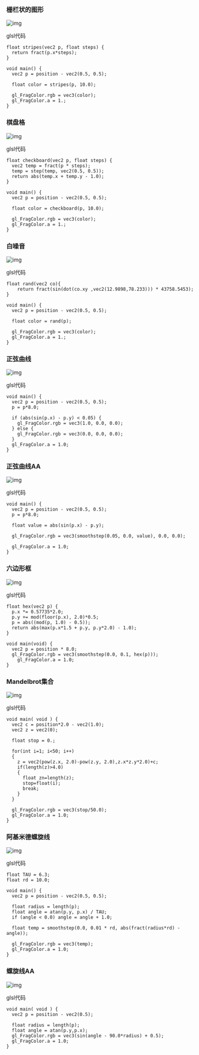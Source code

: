 
### 栅栏状的图形

![img](https://github.com/chenxiao07/pixel-shader-collection/blob/master/shader/strip.png)


glsl代码

```
float stripes(vec2 p, float steps) {
  return fract(p.x*steps);
}

void main() {
  vec2 p = position - vec2(0.5, 0.5);
  
  float color = stripes(p, 10.0);
  
  gl_FragColor.rgb = vec3(color);
  gl_FragColor.a = 1.;
}
```

### 棋盘格

![img](https://github.com/chenxiao07/pixel-shader-collection/blob/master/shader/checkboard.png)


glsl代码

```
float checkboard(vec2 p, float steps) {
  vec2 temp = fract(p * steps);
  temp = step(temp, vec2(0.5, 0.5));
  return abs(temp.x + temp.y - 1.0);
}

void main() {
  vec2 p = position - vec2(0.5, 0.5);
  
  float color = checkboard(p, 10.0);
  
  gl_FragColor.rgb = vec3(color);
  gl_FragColor.a = 1.;
}
```

### 白噪音

![img](https://github.com/chenxiao07/pixel-shader-collection/blob/master/shader/noise1.png)


glsl代码

```
float rand(vec2 co){
    return fract(sin(dot(co.xy ,vec2(12.9898,78.233))) * 43758.5453);
}

void main() {
  vec2 p = position - vec2(0.5, 0.5);
  
  float color = rand(p);
  
  gl_FragColor.rgb = vec3(color);
  gl_FragColor.a = 1.;
}
```

### 正弦曲线

![img](https://github.com/chenxiao07/pixel-shader-collection/blob/master/shader/sin1.png)


glsl代码

```
void main() {
  vec2 p = position - vec2(0.5, 0.5);
  p = p*8.0;
  
  if (abs(sin(p.x) - p.y) < 0.05) {
    gl_FragColor.rgb = vec3(1.0, 0.0, 0.0);
  } else {
    gl_FragColor.rgb = vec3(0.0, 0.0, 0.0);
  }
  gl_FragColor.a = 1.0;
}
```


### 正弦曲线AA

![img](https://github.com/chenxiao07/pixel-shader-collection/blob/master/shader/sin2.png)


glsl代码

```
void main() {
  vec2 p = position - vec2(0.5, 0.5);
  p = p*8.0;
  
  float value = abs(sin(p.x) - p.y);
  
  gl_FragColor.rgb = vec3(smoothstep(0.05, 0.0, value), 0.0, 0.0);

  gl_FragColor.a = 1.0;
}
```


### 六边形框

![img](https://github.com/chenxiao07/pixel-shader-collection/blob/master/shader/hex.png)


glsl代码

```
float hex(vec2 p) {
  p.x *= 0.57735*2.0;
  p.y += mod(floor(p.x), 2.0)*0.5;
  p = abs((mod(p, 1.0) - 0.5));
  return abs(max(p.x*1.5 + p.y, p.y*2.0) - 1.0);
}
 
void main(void) { 
  vec2 p = position * 8.0;
  gl_FragColor.rgb = vec3(smoothstep(0.0, 0.1, hex(p)));
    gl_FragColor.a = 1.0;
}
```

### Mandelbrot集合

![img](https://github.com/chenxiao07/pixel-shader-collection/blob/master/shader/mandelbrot.png)


glsl代码

```
void main( void ) {
  vec2 c = position*2.0 - vec2(1.0);
  vec2 z = vec2(0);
  
  float stop = 0.;
  
  for(int i=1; i<50; i++)
  {
    z = vec2(pow(z.x, 2.0)-pow(z.y, 2.0),z.x*z.y*2.0)+c;
    if(length(z)>4.0)
    {
      float zn=length(z);
      stop=float(i);
      break;
    }
  }

  gl_FragColor.rgb = vec3(stop/50.0);
  gl_FragColor.a = 1.0;
}
```


### 阿基米德螺旋线

![img](https://github.com/chenxiao07/pixel-shader-collection/blob/master/shader/spiral.png)


glsl代码

```
float TAU = 6.3;
float rd = 10.0;

void main() {
  vec2 p = position - vec2(0.5, 0.5);
  
  float radius = length(p);
  float angle = atan(p.y, p.x) / TAU;
  if (angle < 0.0) angle = angle + 1.0;
  
  float temp = smoothstep(0.0, 0.01 * rd, abs(fract(radius*rd) - angle));
  
  gl_FragColor.rgb = vec3(temp);
  gl_FragColor.a = 1.0;
}
```

### 螺旋线AA

![img](https://github.com/chenxiao07/pixel-shader-collection/blob/master/shader/spiral2.png)


glsl代码

```
void main( void ) {
  vec2 p = position - vec2(0.5);

  float radius = length(p);
  float angle = atan(p.y,p.x);
  gl_FragColor.rgb = vec3(sin(angle - 90.0*radius) + 0.5);
  gl_FragColor.a = 1.0;
}
```

